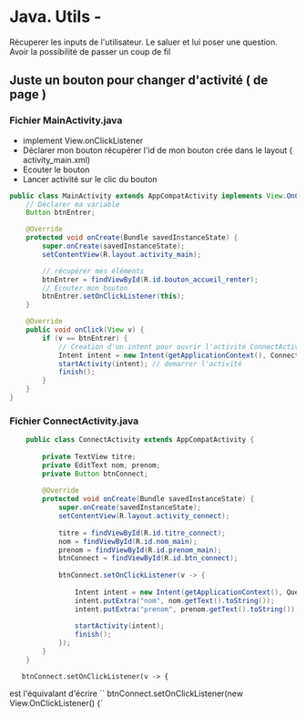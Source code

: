 # Java. Utils - 

Récuperer les inputs de l'utilisateur. Le saluer et lui poser une question. 
Avoir la possibilité de passer un coup de fil

## Juste un bouton pour changer d'activité ( de page )

### Fichier MainActivity.java

- implement View.onClickListener 
- Déclarer mon bouton récupérer l'id de mon bouton crée dans le layout ( activity_main.xml) 
- Ecouter le bouton
- Lancer activité sur le clic du bouton

```java
public class MainActivity extends AppCompatActivity implements View.OnClickListener {
    // Déclarer ma variable
    Button btnEntrer;

    @Override
    protected void onCreate(Bundle savedInstanceState) {
        super.onCreate(savedInstanceState);
        setContentView(R.layout.activity_main);

        // récupérer mes éléments
        btnEntrer = findViewById(R.id.bouton_accueil_renter);
        // Ecouter mon bouton
        btnEntrer.setOnClickListener(this);
    }

    @Override
    public void onClick(View v) {
        if (v == btnEntrer) {
            // Creation d'un intent pour ouvrir l'activité ConnectActivity.java
            Intent intent = new Intent(getApplicationContext(), ConnectActivity.class);
            startActivity(intent); // demarrer l'activité
            finish(); 
        }
    }
}
``` 


### Fichier ConnectActivity.java

```java
    public class ConnectActivity extends AppCompatActivity {
    
        private TextView titre;
        private EditText nom, prenom;
        private Button btnConnect;
    
        @Override
        protected void onCreate(Bundle savedInstanceState) {
            super.onCreate(savedInstanceState);
            setContentView(R.layout.activity_connect);
    
            titre = findViewById(R.id.titre_connect);
            nom = findViewById(R.id.nom_main);
            prenom = findViewById(R.id.prenom_main);
            btnConnect = findViewById(R.id.btn_connect);
    
            btnConnect.setOnClickListener(v -> {
    
                Intent intent = new Intent(getApplicationContext(), QuestionActivity.class);
                intent.putExtra("nom", nom.getText().toString());
                intent.putExtra("prenom", prenom.getText().toString());
    
                startActivity(intent);
                finish();
            });
        }
    }
````

```
   btnConnect.setOnClickListener(v -> { 
```
est l'équivalant d'écrire 
``
btnConnect.setOnClickListener(new View.OnClickListener() {`
````








